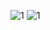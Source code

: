 
![1](https://github.com/naldo178/img/assets/87744405/83923417-5895-44e9-81c4-eecaf52e2849)
![1](https://github.com/naldo178/img/assets/87744405/0afe6a5f-bc89-4ccb-b7b6-263f43d21c3e)
